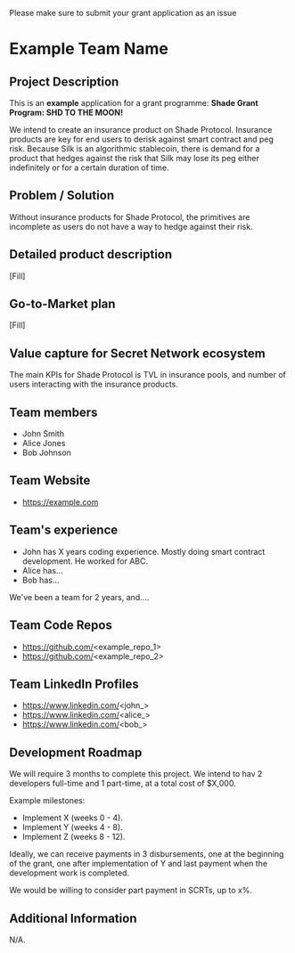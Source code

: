 Please make sure to submit your grant application as an issue

# Example Team Name

## Project Description
This is an **example** application for a grant programme: **Shade Grant Program: SHD TO THE MOON!**

We intend to create an insurance product on Shade Protocol. Insurance products are key for end users to derisk against smart contract and peg risk. Because Silk is an algorithmic stablecoin, there is demand for a product that hedges against the risk that Silk may lose its peg either indefinitely or for a certain duration of time. 

## Problem / Solution
Without insurance products for Shade Protocol, the primitives are incomplete as users do not have a way to hedge against their risk. 

## Detailed product description
[Fill]

## Go-to-Market plan
[Fill]

## Value capture for Secret Network ecosystem
The main KPIs for Shade Protocol is TVL in insurance pools, and number of users interacting with the insurance products. 

## Team members
* John Smith
* Alice Jones
* Bob Johnson

## Team Website	
* https://example.com

## Team's experience
* John has X years coding experience. Mostly doing smart contract development. He worked for ABC.
* Alice has...
* Bob has...

We've been a team for 2 years, and....

## Team Code Repos
* https://github.com/<example_repo_1>
* https://github.com/<example_repo_2>

## Team LinkedIn Profiles
* https://www.linkedin.com/<john_>
* https://www.linkedin.com/<alice_>
* https://www.linkedin.com/<bob_>

## Development Roadmap
We will require 3 months to complete this project. We intend to hav 2 developers full-time and 1 part-time, at a total cost of $X,000.

Example milestones:
* Implement X (weeks 0 - 4).
* Implement Y (weeks 4 - 8).
* Implement Z (weeks 8 - 12).

Ideally, we can receive payments in 3 disbursements, one at the beginning of the grant, one after implementation of Y and last payment when the development work is completed.

We would be willing to consider part payment in SCRTs, up to x%.

## Additional Information
N/A.
